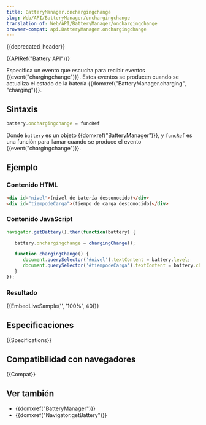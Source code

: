 ```yaml
---
title: BatteryManager.onchargingchange
slug: Web/API/BatteryManager/onchargingchange
translation_of: Web/API/BatteryManager/onchargingchange
browser-compat: api.BatteryManager.onchargingchange
---
```

{{deprecated_header}}

{{APIRef("Battery API")}}

Especifica un evento que escucha para recibir eventos {{event("chargingchange")}}. Estos eventos se producen cuando se actualiza el estado de la batería {{domxref("BatteryManager.charging", "charging")}}.

## Sintaxis

```js
battery.onchargingchange = funcRef
```

Donde `battery` es un objeto {{domxref("BatteryManager")}}, y `funcRef` es una función para llamar cuando se produce el evento {{event("chargingchange")}}.

## Ejemplo

### Contenido HTML

```html
<div id="nivel">(nivel de batería desconocido)</div>
<div id="tiempodeCarga">(tiempo de carga desconocido)</div>
```

### Contenido JavaScript

```js
navigator.getBattery().then(function(battery) {

   battery.onchargingchange = chargingChange();

   function chargingChange() {
      document.querySelector('#nivel').textContent = battery.level;
      document.querySelector('#tiempodeCarga').textContent = battery.chargingTime;
   }
});
```

### Resultado

{{EmbedLiveSample('', '100%', 40)}}

## Especificaciones

{{Specifications}}

## Compatibilidad con navegadores

{{Compat}}

## Ver también

- {{domxref("BatteryManager")}}
- {{domxref("Navigator.getBattery")}}

